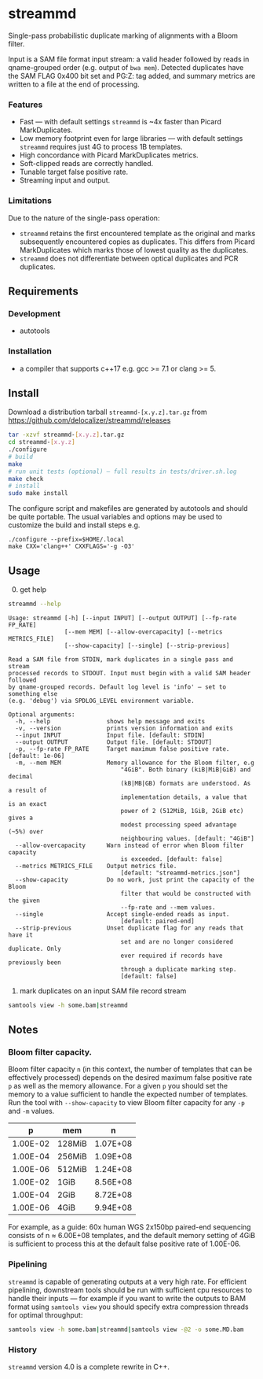 # streammd

Single-pass probabilistic duplicate marking of alignments with a Bloom filter.

Input is a SAM file format input stream: a valid header followed by reads in
qname-grouped order (e.g. output of `bwa mem`). Detected duplicates have the
SAM FLAG 0x400 bit set and PG:Z: tag added, and summary metrics are written
to a file at the end of processing.

### Features

* Fast — with default settings `streammd` is ~4x faster than Picard
  MarkDuplicates.
* Low memory footprint even for large libraries — with default settings
  `streammd` requires just 4G to process 1B templates.
* High concordance with Picard MarkDuplicates metrics.
* Soft-clipped reads are correctly handled.
* Tunable target false positive rate.
* Streaming input and output.

### Limitations

Due to the nature of the single-pass operation:

* `streammd` retains the first encountered template as the original and marks
  subsequently encountered copies as duplicates. This differs from Picard
  MarkDuplicates which marks those of lowest quality as the duplicates.
* `streammd` does not differentiate between optical duplicates and PCR
  duplicates.

## Requirements

### Development

* autotools

### Installation

* a compiler that supports c++17 e.g. gcc >= 7.1 or clang >= 5.

## Install

Download a distribution tarball `streammd-[x.y.z].tar.gz` from
https://github.com/delocalizer/streammd/releases


```bash
tar -xzvf streammd-[x.y.z].tar.gz
cd streammd-[x.y.z]
./configure
# build
make
# run unit tests (optional) — full results in tests/driver.sh.log
make check
# install
sudo make install
```

The configure script and makefiles are generated by autotools and should
be quite portable. The usual variables and options may be used to customize
the build and install steps e.g.

```
./configure --prefix=$HOME/.local
make CXX='clang++' CXXFLAGS='-g -O3'
```

## Usage

0. get help

```bash
streammd --help
```

```
Usage: streammd [-h] [--input INPUT] [--output OUTPUT] [--fp-rate FP_RATE]
                [--mem MEM] [--allow-overcapacity] [--metrics METRICS_FILE]
                [--show-capacity] [--single] [--strip-previous]

Read a SAM file from STDIN, mark duplicates in a single pass and stream
processed records to STDOUT. Input must begin with a valid SAM header followed
by qname-grouped records. Default log level is 'info' — set to something else
(e.g. 'debug') via SPDLOG_LEVEL environment variable.

Optional arguments:
  -h, --help            	shows help message and exits 
  -v, --version         	prints version information and exits 
  --input INPUT         	Input file. [default: STDIN] 
  --output OUTPUT       	Output file. [default: STDOUT] 
  -p, --fp-rate FP_RATE 	Target maximum false positive rate. [default: 1e-06]
  -m, --mem MEM         	Memory allowance for the Bloom filter, e.g
                                "4GiB". Both binary (kiB|MiB|GiB) and decimal
                                (kB|MB|GB) formats are understood. As a result of
                                implementation details, a value that is an exact
                                power of 2 (512MiB, 1GiB, 2GiB etc) gives a
                                modest processing speed advantage (~5%) over
                                neighbouring values. [default: "4GiB"]
  --allow-overcapacity  	Warn instead of error when Bloom filter capacity
                                is exceeded. [default: false] 
  --metrics METRICS_FILE	Output metrics file.
                                [default: "streammd-metrics.json"]
  --show-capacity       	Do no work, just print the capacity of the Bloom
                                filter that would be constructed with the given
                                --fp-rate and --mem values. 
  --single              	Accept single-ended reads as input.
                                [default: paired-end] 
  --strip-previous      	Unset duplicate flag for any reads that have it
                                set and are no longer considered duplicate. Only
                                ever required if records have previously been
                                through a duplicate marking step.
                                [default: false]
```

1. mark duplicates on an input SAM file record stream 

```bash
samtools view -h some.bam|streammd
```

## Notes

### Bloom filter capacity.

Bloom filter capacity `n` (in this context, the number of templates that can be
effectively processed) depends on the desired maximum false positive rate `p`
as well as the memory allowance. For a given `p` you should set the memory to
a value sufficient to handle the expected number of templates. Run the tool
with `--show-capacity` to view Bloom filter capacity for any `-p` and `-m`
values.

|    p     |   mem  |    n     |
| -------- | ------ | -------- |
| 1.00E-02 | 128MiB | 1.07E+08 |
| 1.00E-04 | 256MiB | 1.09E+08 |
| 1.00E-06 | 512MiB | 1.24E+08 |
| 1.00E-02 | 1GiB   | 8.56E+08 |
| 1.00E-04 | 2GiB   | 8.72E+08 |
| 1.00E-06 | 4GiB   | 9.94E+08 |

For example, as a guide: 60x human WGS 2x150bp paired-end sequencing consists
of n &#8776; 6.00E+08 templates, and the default memory setting of 4GiB is
sufficient to process this at the default false positive rate of 1.00E-06.

### Pipelining

`streammd` is capable of generating outputs at a very high rate. For efficient
pipelining, downstream tools should be run with sufficient cpu resources to
handle their inputs — for example if you want to write the outputs to BAM
format using `samtools view` you should specify extra compression threads for
optimal throughput:

```bash
samtools view -h some.bam|streammd|samtools view -@2 -o some.MD.bam
```

### History

`streammd` version 4.0 is a complete rewrite in C++.
